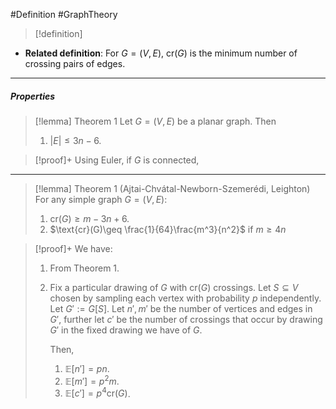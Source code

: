 #Definition #GraphTheory 
> [!definition]

- **Related definition**: For $G=(V,E)$, $\text{cr}(G)$ is the minimum number of crossing pairs of edges.
---
##### Properties
> [!lemma] Theorem 1
> Let $G=(V,E)$ be a planar graph. Then
> 1. $\left| E \right|\leq 3n-6$.

> [!proof]+
> Using Euler, if $G$ is connected, 
---
> [!lemma] Theorem 1 (Ajtai-Chvátal-Newborn-Szemerédi, Leighton)
> For any simple graph $G=(V,E)$:
> 1. $\text{cr}(G)\geq m-3n+6$.
> 2. $\text{cr}(G)\geq \frac{1}{64}\frac{m^3}{n^2}$ if $m\geq 4n$

> [!proof]+
> We have:
> 1. From Theorem 1. 
> 2. Fix a particular drawing of $G$ with $\text{cr}(G)$ crossings. Let $S\subseteq V$ chosen by sampling each vertex with probability $p$ independently. Let $G':=G[S]$. Let $n',m'$ be the number of vertices and edges in $G'$, further let $c'$ be the number of crossings that occur by drawing $G'$ in the fixed drawing we have of $G$.
>    
>    Then,
>    1. $\mathbb{E}[n']=pn$.
>    2. $\mathbb{E}[m']=p^{2} m$.
>    3. $\mathbb{E}[c']=p^4 \text{cr}(G)$.